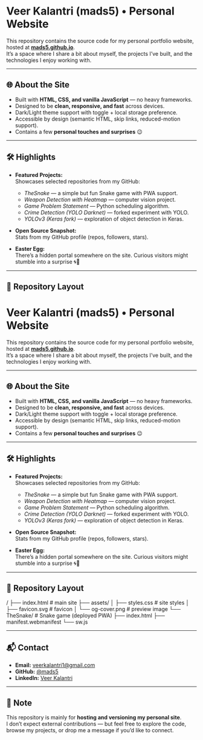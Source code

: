 # Veer Kalantri (mads5) • Personal Website

This repository contains the source code for my personal portfolio website, hosted at **[mads5.github.io](https://mads5.github.io)**.  
It’s a space where I share a bit about myself, the projects I’ve built, and the technologies I enjoy working with.

---

## 🌐 About the Site
- Built with **HTML, CSS, and vanilla JavaScript** — no heavy frameworks.
- Designed to be **clean, responsive, and fast** across devices.
- Dark/Light theme support with toggle + local storage preference.
- Accessible by design (semantic HTML, skip links, reduced-motion support).
- Contains a few **personal touches and surprises** 😉

---

## 🛠️ Highlights
- **Featured Projects:**  
  Showcases selected repositories from my GitHub:
  - *TheSnake* — a simple but fun Snake game with PWA support.  
  - *Weapon Detection with Heatmap* — computer vision project.  
  - *Game Problem Statement* — Python scheduling algorithm.  
  - *Crime Detection (YOLO Darknet)* — forked experiment with YOLO.  
  - *YOLOv3 (Keras fork)* — exploration of object detection in Keras.  

- **Open Source Snapshot:**  
  Stats from my GitHub profile (repos, followers, stars).

- **Easter Egg:**  
  There’s a hidden portal somewhere on the site. Curious visitors might stumble into a surprise 🌀🐍

---

## 📂 Repository Layout
# Veer Kalantri (mads5) • Personal Website

This repository contains the source code for my personal portfolio website, hosted at **[mads5.github.io](https://mads5.github.io)**.  
It’s a space where I share a bit about myself, the projects I’ve built, and the technologies I enjoy working with.

---

## 🌐 About the Site
- Built with **HTML, CSS, and vanilla JavaScript** — no heavy frameworks.
- Designed to be **clean, responsive, and fast** across devices.
- Dark/Light theme support with toggle + local storage preference.
- Accessible by design (semantic HTML, skip links, reduced-motion support).
- Contains a few **personal touches and surprises** 😉

---

## 🛠️ Highlights
- **Featured Projects:**  
  Showcases selected repositories from my GitHub:
  - *TheSnake* — a simple but fun Snake game with PWA support.  
  - *Weapon Detection with Heatmap* — computer vision project.  
  - *Game Problem Statement* — Python scheduling algorithm.  
  - *Crime Detection (YOLO Darknet)* — forked experiment with YOLO.  
  - *YOLOv3 (Keras fork)* — exploration of object detection in Keras.  

- **Open Source Snapshot:**  
  Stats from my GitHub profile (repos, followers, stars).

- **Easter Egg:**  
  There’s a hidden portal somewhere on the site. Curious visitors might stumble into a surprise 🌀🐍

---

## 📂 Repository Layout
/
├── index.html # main site
├── assets/
│ ├── styles.css # site styles
│ ├── favicon.svg # favicon
│ └── og-cover.png # preview image
└── TheSnake/ # Snake game (deployed PWA)
├── index.html
├── manifest.webmanifest
└── sw.js


---

## 📬 Contact
- **Email:** veerkalantri1@gmail.com  
- **GitHub:** [@mads5](https://github.com/mads5)  
- **LinkedIn:** [Veer Kalantri](https://linkedin.com/in/veerkalantri)

---

## 📝 Note
This repository is mainly for **hosting and versioning my personal site**.  
I don’t expect external contributions — but feel free to explore the code, browse my projects, or drop me a message if you’d like to connect.
